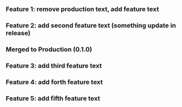 ### Feature 1: remove production text, add feature text
### Feature 2: add second feature text (something update in release)
### Merged to Production (0.1.0)
### Feature 3: add third feature text
### Feature 4: add forth feature text
### Feature 5: add fifth feature text